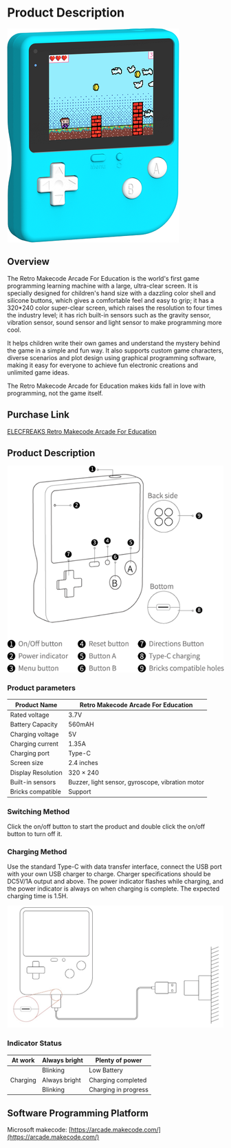 # Product Description

![retro-case-01-01.png](./images/retro-case-01-01.png)

## Overview

The Retro Makecode Arcade For Education is the world's first game programming learning machine with a large, ultra-clear screen. It is specially designed for children's hand size with a dazzling color shell and silicone buttons, which gives a comfortable feel and easy to grip; it has a 320*240 color super-clear screen, which raises the resolution to four times the industry level; it has rich built-in sensors such as the gravity sensor, vibration sensor, sound sensor and light sensor to make programming more cool.

It helps children write their own games and understand the mystery behind the game in a simple and fun way. It also supports custom game characters, diverse scenarios and plot design using graphical programming software, making it easy for everyone to achieve fun electronic creations and unlimited game ideas.

The Retro Makecode Arcade for Education makes kids fall in love with programming, not the game itself.


## Purchase Link

 [ELECFREAKS Retro Makecode Arcade For Education](https://item.taobao.com/item.htm?spm=a1z10.5-c-s.w4002-18602834185.82.51a95ccfE1IJt1&id=644090757603)

## Product Description

![retro-01.png](./images/retro-01.png)



### Product parameters
| Product Name | Retro Makecode Arcade For Education |
| --- | --- |
| Rated voltage | 3.7V |
| Battery Capacity | 560mAH |
| Charging voltage | 5V |
| Charging current | 1.35A |
| Charging port | Type-C |
| Screen size | 2.4 inches |
| Display Resolution | 320 × 240 |
| Built-in sensors | Buzzer, light sensor, gyroscope, vibration motor |
| Bricks compatible | Support |


### Switching Method
Click the on/off button to start the product and double click the on/off button to turn off it.

### Charging Method
Use the standard Type-C with data transfer interface, connect the USB port with your own USB charger to charge. Charger specifications should be DC5V/1A output and above. The power indicator flashes while charging, and the power indicator is always on when charging is complete. The expected charging time is 1.5H.

![retro-gg-2.png](./images/retro-gg-2.png)

### Indicator Status
| At work | Always bright | Plenty of power |
| --- | --- | --- |
|  | Blinking | Low Battery |
| Charging | Always bright | Charging completed |
|  | Blinking | Charging in progress |


## Software Programming Platform
Microsoft makecode: [https://arcade.makecode.com/](https://arcade.makecode.com/)
